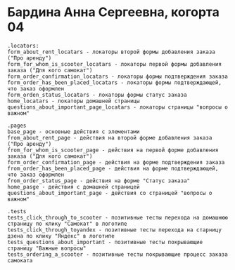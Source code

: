 # Бардина Анна Сергеевна, когорта 04

    .locators:
    form_about_rent_locatars - локаторы второй формы добавления заказа ("Про аренду")
    form_for_whom_is_scooter_locatars - локаторы первой формы добавления заказа ("Для кого самокат")
    form_order_confirmation_locatars - локаторы формы подтверждения заказа
    form_order_has_been_placed_locatars - локаторы формы подтверждающей, что заказ оформлен
    form_orden_status_locatars - локаторы формы статус заказа
    home_locatars - локаторы домашней страницы
    questions_about_important_page_locatars - локаторы страницы "вопросы о важном"

    .pages
    base_page - основные действия с элементами
    from_about_rent_page - действия на второй форме добавления заказа ("Про аренду")
    from_for_whom_is_scooter_page - действия на первой форме добавления заказа ("Для кого самокат")
    form_order_confirmation_page - действия на форме подтверждения заказа
    from_order_has_been_placed_page - действия на форме подтверждающей, что заказ оформлен
    from_order_status_page - действия на форме "Статус заказа"
    home_pasge - действия с домашней страницей
    questions_about_important_page - действия со страницей "вопросы о важном"
    
    .tests
    tests_click_through_to_scooter - позитивные тесты перехода на домашнюю страницу по клику "Самокат" в логотипе
    tests_click_through_toyandex - позитивные тесты перехода на старницу дзена по клику "Яндекс" в логотипе
    tests_questions_about_important - позитивные тесты покрывающие страницу "Важные вопросы"
    tests_ordering_a_scooter - позитивные тесты покрывающие процесс заказа самоката